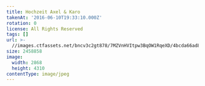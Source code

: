 ```yaml
---
title: Hochzeit Axel & Karo
takenAt: '2016-06-10T19:33:10.000Z'
rotation: 0
license: All Rights Reserved
tags: []
url: >-
  //images.ctfassets.net/bncv3c2gt878/7MZVnHVItpw3BqOW1RqeXD/4bcda66ad8db71e8bf4e17dddc828f3e/hochzeit-axel--karo_28100094901_o
size: 2458858
image:
  width: 2868
  height: 4310
contentType: image/jpeg
---
```


